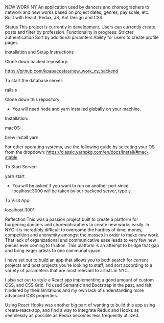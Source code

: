 NEW WORK NY
An application used by dancers and choreographers to network and new works based on project dates, genres, pay scale, etc. Built with React, Redux, JS, Ant Design and CSS.

Status
This project is currently in development. Users can currently create posts and filter by profession.
Functionality in progress:
Stricter authentication
Sort by additional paramters
Ability for users to create profile pages

Installation and Setup Instructions

Clone down backed repository:

https://github.com/kpapacostas/new_work_ny_backend

To start the database server:

rails s

Clone down this repository

- You will need node and yarn installed globally on your machine.

Installation:

macOS:

brew install yarn

For other operating systems, use the following guide by selecting your OS from the dropdown:
https://classic.yarnpkg.com/en/docs/install/#mac-stable

To Start Server:

yarn start

- You will be asked if you want to run on another port since localhost:3000 will be taken by our backend server, type `y`

To Visit App:

localhost:3001

Reflection
This was a passion project built to create a platform for burgening dancers and choreophraphers to create new works easily. In NYC it is incredibly difficult to overcome the hurdles of time, money, competition and anonymity amongst the masses in order to make new work. That lack of organizational and communicative ease leads to very few new pieces ever coming to fruition. This platform is an attempt to bridge that gap and bring eager artists to one communal space.

I have set out to build an app that allows you to both search for current projects and post projects you're looking to staff, and sort according to a variety of parameters that are most relevant to artists in NYC.

I also set out to style a React app implementing a good amount of custom CSS, and CSS Grid. I'd used Semantic and Bootstrap in the past, and felt hindered by their limitations and my own lack of understanding more advanced CSS properties.

Using React Hooks was another big part of wanting to build this app using create-react-app, and find a way to integrate Redux and Hooks as seemlessly as possible as Redux becomes less frequently utilized.

